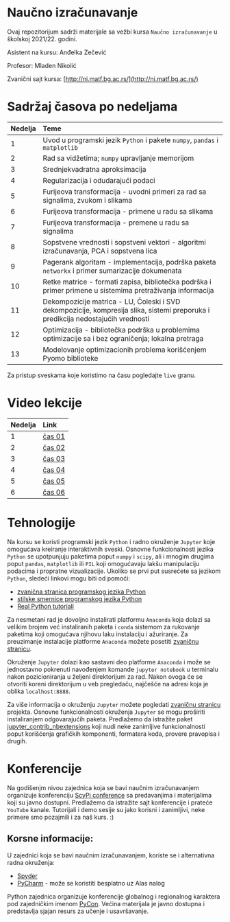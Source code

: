 # Naučno izračunavanje

Ovaj repozitorijum sadrži materijale sa vežbi kursa `Naučno izračunavanje` u školskoj 2021/22. godini.

Asistent na kursu: Anđelka Zečević

Profesor: Mladen Nikolić

Zvanični sajt kursa: [http://ni.matf.bg.ac.rs/](http://ni.matf.bg.ac.rs/)

# Sadržaj časova po nedeljama

|Nedelja | Teme |
|:--------|:------|
| 1 | Uvod u programski jezik `Python` i pakete `numpy`, `pandas` i `matplotlib`|
| 2 | Rad sa vidžetima; `numpy` upravljanje memorijom |
| 3 | Srednjekvadratna aproksimacija |
| 4 | Regularizacija i odudarajući podaci |
| 5 | Furijeova transformacija - uvodni primeri za rad sa signalima, zvukom i slikama |
| 6 | Furijeova transformacija - primene u radu sa slikama |
| 7 | Furijeova transformacija - premene u radu sa signalima |
| 8 | Sopstvene vrednosti i sopstveni vektori - algoritmi izračunavanja, PCA i sopstvena lica |
| 9 | Pagerank algoritam - implementacija, podrška paketa `networkx` i primer sumarizacije dokumenata |
| 10 | Retke matrice - formati zapisa, bibliotečka podrška i primer primene u sistemima pretraživanja informacija |
| 11 | Dekompozicije matrica - LU, Čoleski i SVD dekompozicije, kompresija slika, sistemi preporuka i predikcija nedostajućih vrednosti |
| 12 | Optimizacija - bibliotečka podrška u problemima optimizacije sa i bez ograničenja; lokalna pretraga |
| 13 | Modelovanje optimizacionih problema korišćenjem Pyomo biblioteke |


Za pristup sveskama koje koristimo na času pogledajte `live` granu.

# Video lekcije
|Nedelja | Link |
|:--------|:------|
| 1 | [čas 01](https://matf.webex.com/matf/ldr.php?RCID=77b8de77f069847a8cc244a63b0a4161)
| 2 | [čas 02](https://matf.webex.com/matf/ldr.php?RCID=416cf5a4b54193ceb407d5340d7f0fe7)
| 3 | [čas 03](https://matf.webex.com/matf/ldr.php?RCID=e09595b957bad1d6e97e7101ad735e7c)
| 4 | [čas 04](https://matf.webex.com/matf/ldr.php?RCID=7b6cebaf95c55aab8fb183a80fe6a904)
| 5 | [čas 05](https://matf.webex.com/matf/ldr.php?RCID=05d4e0f79cf5956f14aa4cee04798d4a)
| 6 | [čas 06](https://matf.webex.com/matf/ldr.php?RCID=39c4a805bd8ca031baf86ff9df6dcfaf)

# Tehnologije

Na kursu se koristi programski jezik `Python` i radno okruženje `Jupyter` koje omogućava kreiranje interaktivnih sveski. Osnovne funkcionalnosti jezika `Python` se upotpunjuju paketima poput `numpy` i `scipy`, ali i mnogim drugima poput `pandas`, `matplotlib` ili `PIL` koji omogućavaju lakšu manipulaciju podacima i propratne vizualizacije. Ukoliko se prvi put susrećete sa jezikom `Python`, sledeći linkovi mogu biti od pomoći:
- [zvanična stranica programskog jezika Python](https://www.python.org/)
- [stilske smernice programskog jezika Python](https://www.python.org/dev/peps/pep-0008/)
- [Real Python tutoriali](https://realpython.com/)

Za nesmetani rad je dovoljno instalirati platformu `Anaconda` koja dolazi sa velikim brojem već instaliranih paketa i `conda` sistemom za rukovanje paketima koji omogućava njihovu laku instalaciju i ažuriranje. Za preuzimanje instalacije platforme `Anaconda` možete posetiti [zvaničnu stranicu](https://www.anaconda.com/products/individual). 

Okruženje `Jupyter` dolazi kao sastavni deo platforme `Anaconda` i može se jednostavno pokrenuti navođenjem komande `jupyter notebook` u terminalu nakon pozicioniranja u željeni direktorijum za rad. Nakon ovoga će se otvoriti koreni direktorijum u veb pregledaču, najčešće na adresi koja je oblika `localhost:8888`.

Za više informacija o okruženju `Jupyter` možete pogledati [zvaničnu stranicu](https://jupyter.org/) projekta. Osnovne funkcionalnosti okruženja `Jupyter` se mogu proširiti instaliranjem odgovarajućih paketa. Predlažemo da istražite paket [jupyter_contrib_nbextensions](https://jupyter-contrib-nbextensions.readthedocs.io/en/latest/index.html) koji nudi neke zanimljive funkcionalnosti poput korišćenja grafičkih komponenti, formatera koda, provere pravopisa i drugih.

# Konferencije

Na godišenjm nivou zajednica koja se bavi naučnim izračunavanjem organizuje konferenciju [ScyPi conference](https://conference.scipy.org/) sa predavanjima i materijalima koji su javno dostupni. Predlažemo da istražite sajt konferencije i prateće `YouTube` kanale. Tutorijali i demo sesije su jako korisni i zanimljivi, neke primere smo pozajmili i za naš kurs. :)   

## Korsne informacije: 

U zajednici koja se bavi naučnim izračunavanjem, koriste se i alternativna radna okruženja:
- [Spyder](https://github.com/spyder-ide/spyder)
- [PyCharm](https://www.jetbrains.com/pycharm/) - može se koristiti besplatno uz Alas nalog

Python zajednica organizuje konferencije globalnog i regionalnog karaktera pod zajedničkim imenom [PyCon](https://pycon.org/). Većina materijala je javno dostupna i predstavlja sjajan resurs za učenje i usavršavanje.
